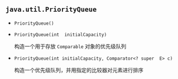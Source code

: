## `java.util.PriorityQueue`

* `PriorityQueue()`

* `PriorityQueue(int  initialCapacity)`

  构造一个用于存放 `Comparable` 对象的优先级队列

* `PriorityQueue(int initialCapacity, Comparator<? super  E> c)`

  构造一个优先级队列，并用指定的比较器对元素进行排序